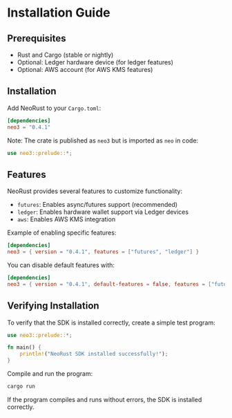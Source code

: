 # Installation Guide

## Prerequisites

- Rust and Cargo (stable or nightly)
- Optional: Ledger hardware device (for ledger features)
- Optional: AWS account (for AWS KMS features)

## Installation

Add NeoRust to your `Cargo.toml`:

```toml
[dependencies]
neo3 = "0.4.1"
```

Note: The crate is published as `neo3` but is imported as `neo` in code:

```rust
use neo3::prelude::*;
```

## Features

NeoRust provides several features to customize functionality:

- `futures`: Enables async/futures support (recommended)
- `ledger`: Enables hardware wallet support via Ledger devices
- `aws`: Enables AWS KMS integration

Example of enabling specific features:

```toml
[dependencies]
neo3 = { version = "0.4.1", features = ["futures", "ledger"] }
```

You can disable default features with:

```toml
[dependencies]
neo3 = { version = "0.4.1", default-features = false, features = ["futures"] }
```

## Verifying Installation

To verify that the SDK is installed correctly, create a simple test program:

```rust
use neo3::prelude::*;

fn main() {
    println!("NeoRust SDK installed successfully!");
}
```

Compile and run the program:

```bash
cargo run
```

If the program compiles and runs without errors, the SDK is installed correctly.

<!-- toc -->
